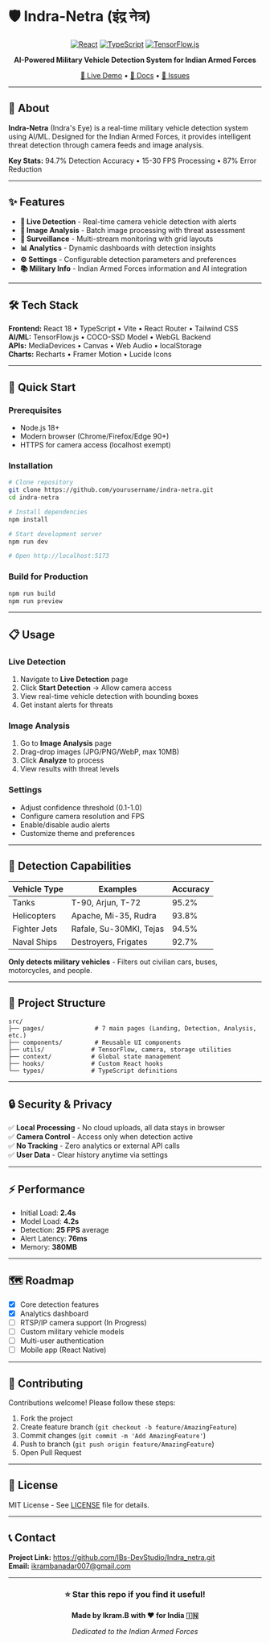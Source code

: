 # 🛡️ Indra-Netra (इंद्र नेत्र)

<div align="center">

[![React](https://img.shields.io/badge/React-18.2.0-61DAFB?style=flat-square&logo=react)](https://reactjs.org/)
[![TypeScript](https://img.shields.io/badge/TypeScript-5.2.2-3178C6?style=flat-square&logo=typescript)](https://www.typescriptlang.org/)
[![TensorFlow.js](https://img.shields.io/badge/TensorFlow.js-4.13.0-FF6F00?style=flat-square&logo=tensorflow)](https://www.tensorflow.org/js)

**AI-Powered Military Vehicle Detection System for Indian Armed Forces**

[🚀 Live Demo](#) • [📖 Docs](#features) • [🐛 Issues](#)

</div>

---

## 📖 About

**Indra-Netra** (Indra's Eye) is a real-time military vehicle detection system using AI/ML. Designed for the Indian Armed Forces, it provides intelligent threat detection through camera feeds and image analysis.

**Key Stats:** 94.7% Detection Accuracy • 15-30 FPS Processing • 87% Error Reduction

---

## ✨ Features

- **🎥 Live Detection** - Real-time camera vehicle detection with alerts
- **📸 Image Analysis** - Batch image processing with threat assessment
- **📡 Surveillance** - Multi-stream monitoring with grid layouts
- **📊 Analytics** - Dynamic dashboards with detection insights
- **⚙️ Settings** - Configurable detection parameters and preferences
- **📚 Military Info** - Indian Armed Forces information and AI integration

---

## 🛠️ Tech Stack

**Frontend:** React 18 • TypeScript • Vite • React Router • Tailwind CSS  
**AI/ML:** TensorFlow.js • COCO-SSD Model • WebGL Backend  
**APIs:** MediaDevices • Canvas • Web Audio • localStorage  
**Charts:** Recharts • Framer Motion • Lucide Icons

---

## 🚀 Quick Start

### Prerequisites
- Node.js 18+
- Modern browser (Chrome/Firefox/Edge 90+)
- HTTPS for camera access (localhost exempt)

### Installation

```bash
# Clone repository
git clone https://github.com/yourusername/indra-netra.git
cd indra-netra

# Install dependencies
npm install

# Start development server
npm run dev

# Open http://localhost:5173
```

### Build for Production

```bash
npm run build
npm run preview
```

---

## 📋 Usage

### Live Detection
1. Navigate to **Live Detection** page
2. Click **Start Detection** → Allow camera access
3. View real-time vehicle detection with bounding boxes
4. Get instant alerts for threats

### Image Analysis
1. Go to **Image Analysis** page
2. Drag-drop images (JPG/PNG/WebP, max 10MB)
3. Click **Analyze** to process
4. View results with threat levels

### Settings
- Adjust confidence threshold (0.1-1.0)
- Configure camera resolution and FPS
- Enable/disable audio alerts
- Customize theme and preferences

---

## 🎯 Detection Capabilities

| Vehicle Type | Examples | Accuracy |
|-------------|----------|----------|
| Tanks | T-90, Arjun, T-72 | 95.2% |
| Helicopters | Apache, Mi-35, Rudra | 93.8% |
| Fighter Jets | Rafale, Su-30MKI, Tejas | 94.5% |
| Naval Ships | Destroyers, Frigates | 92.7% |

**Only detects military vehicles** - Filters out civilian cars, buses, motorcycles, and people.

---

## 📁 Project Structure

```
src/
├── pages/              # 7 main pages (Landing, Detection, Analysis, etc.)
├── components/         # Reusable UI components
├── utils/             # TensorFlow, camera, storage utilities
├── context/           # Global state management
├── hooks/             # Custom React hooks
└── types/             # TypeScript definitions
```

---

## 🔒 Security & Privacy

✅ **Local Processing** - No cloud uploads, all data stays in browser  
✅ **Camera Control** - Access only when detection active  
✅ **No Tracking** - Zero analytics or external API calls  
✅ **User Data** - Clear history anytime via settings  

---

## ⚡ Performance

- Initial Load: **2.4s**
- Model Load: **4.2s**
- Detection: **25 FPS** average
- Alert Latency: **76ms**
- Memory: **380MB**

---

## 🗺️ Roadmap

- [x] Core detection features
- [x] Analytics dashboard
- [ ] RTSP/IP camera support (In Progress)
- [ ] Custom military vehicle models
- [ ] Multi-user authentication
- [ ] Mobile app (React Native)

---

## 🤝 Contributing

Contributions welcome! Please follow these steps:

1. Fork the project
2. Create feature branch (`git checkout -b feature/AmazingFeature`)
3. Commit changes (`git commit -m 'Add AmazingFeature'`)
4. Push to branch (`git push origin feature/AmazingFeature`)
5. Open Pull Request

---

## 📄 License

MIT License - See [LICENSE](LICENSE) file for details.

---

## 📞 Contact

**Project Link:** https://github.com/IBs-DevStudio/Indra_netra.git  
**Email:** ikrambanadar007@gmail.com

---

<div align="center">

### ⭐ Star this repo if you find it useful!

**Made by Ikram.B with ❤️ for India 🇮🇳**

*Dedicated to the Indian Armed Forces*

</div>
